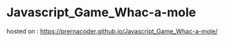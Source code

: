 # Javascript_Game_Whac-a-mole
hosted on : https://prernacoder.github.io/Javascript_Game_Whac-a-mole/
